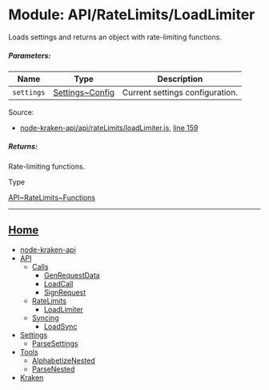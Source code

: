 Module: API/RateLimits/LoadLimiter
==================================

Loads settings and returns an object with rate-limiting functions.

##### Parameters:

| Name | Type | Description |
| --- | --- | --- |
| `settings` | [Settings~Config](https://github.com/jpcx/node-kraken-api/blob/0.3.1/docs/namespaces/Settings.md#~Config) | Current settings configuration. |


Source:

*   [node-kraken-api/api/rateLimits/loadLimiter.js](https://github.com/jpcx/node-kraken-api/blob/0.3.1/api/rateLimits/loadLimiter.js), [line 159](https://github.com/jpcx/node-kraken-api/blob/0.3.1/api/rateLimits/loadLimiter.js#L159)

##### Returns:

Rate-limiting functions.

Type

[API\~RateLimits~Functions](https://github.com/jpcx/node-kraken-api/blob/0.3.1/docs/namespaces/API/RateLimits.md#~Functions)

<hr>

## [Home](https://github.com/jpcx/node-kraken-api/blob/0.3.1/README.md)
  + [node-kraken-api](https://github.com/jpcx/node-kraken-api/blob/0.3.1/docs/modules/node-kraken-api.md)
  + [API](https://github.com/jpcx/node-kraken-api/blob/0.3.1/docs/namespaces/API.md)
    + [Calls](https://github.com/jpcx/node-kraken-api/blob/0.3.1/docs/namespaces/API/Calls.md)
      + [GenRequestData](https://github.com/jpcx/node-kraken-api/blob/0.3.1/docs/modules/API/Calls/GenRequestData.md)
      + [LoadCall](https://github.com/jpcx/node-kraken-api/blob/0.3.1/docs/modules/API/Calls/LoadCall.md)
      + [SignRequest](https://github.com/jpcx/node-kraken-api/blob/0.3.1/docs/modules/API/Calls/SignRequest.md)
    + [RateLimits](https://github.com/jpcx/node-kraken-api/blob/0.3.1/docs/namespaces/API/RateLimits.md)
      + [LoadLimiter](https://github.com/jpcx/node-kraken-api/blob/0.3.1/docs/modules/API/RateLimits/LoadLimiter.md)
    + [Syncing](https://github.com/jpcx/node-kraken-api/blob/0.3.1/docs/namespaces/API/Syncing.md)
      + [LoadSync](https://github.com/jpcx/node-kraken-api/blob/0.3.1/docs/modules/API/Syncing/LoadSync.md)
  + [Settings](https://github.com/jpcx/node-kraken-api/blob/0.3.1/docs/namespaces/Settings.md)
    + [ParseSettings](https://github.com/jpcx/node-kraken-api/blob/0.3.1/docs/modules/Settings/ParseSettings.md)
  + [Tools](https://github.com/jpcx/node-kraken-api/blob/0.3.1/docs/namespaces/Tools.md)
    + [AlphabetizeNested](https://github.com/jpcx/node-kraken-api/blob/0.3.1/docs/modules/Tools/AlphabetizeNested.md)
    + [ParseNested](https://github.com/jpcx/node-kraken-api/blob/0.3.1/docs/modules/Tools/ParseNested.md)
  + [Kraken](https://github.com/jpcx/node-kraken-api/blob/0.3.1/docs/namespaces/Kraken.md)